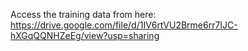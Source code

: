 Access the training data from here: https://drive.google.com/file/d/1IV6rtVU2Brme6rr7IJC-hXGqQQNHZeEg/view?usp=sharing
